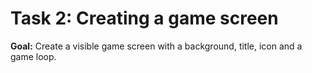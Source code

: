 # Task 2: Creating a game screen

**Goal:** Create a visible game screen with a background, title, icon and a game loop.